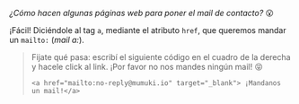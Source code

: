 _¿Cómo hacen algunas páginas web para poner el mail de contacto?_ :open_mouth:

¡Fácil! Diciéndole al tag `a`, mediante el atributo `href`, que queremos mandar un `mailto:` (_mail a:_). 

> Fijate qué pasa: escribí el siguiente código en el cuadro de la derecha y hacele click al link. ¡Por favor no nos mandes ningún mail! :stuck_out_tongue_closed_eyes:
>
>```
> <a href="mailto:no-reply@mumuki.io" target="_blank"> ¡Mandanos un mail!</a>
>```
